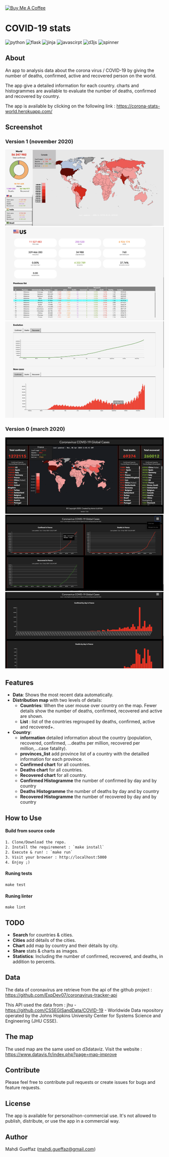 <a href="https://www.buymeacoffee.com/mikedido" target="_blank">
<img src="https://cdn.buymeacoffee.com/buttons/v2/default-green.png" alt="Buy Me A Coffee" width="217" height="60" ></a>

# COVID-19 stats

![python](https://img.shields.io/badge/v3.7-Python3-green)
![flask](https://img.shields.io/badge/v1.1-flask-green)
![jinja](https://img.shields.io/badge/v2.10.3-jinja-green)
![javascirpt](https://img.shields.io/badge/v1.5-javascript-yellow)
![d3js](https://img.shields.io/badge/v5-d3js-yellow)
![spinner](https://img.shields.io/badge/v2-spinner-yellow)

## About

An app to analysis data about the corona virus / COVID-19  by giving the number of deaths, confirmed, active and recovered person on the world. 

The app give a detailed information for each country. charts and histogrammes are available to evaluate the number of deaths, confirmed and recovered by country.

The app is available by clicking on the following link : https://corona-stats-world.herokuapp.com/

## Screenshot

### Version 1 (november 2020)
<img src="images/v1/map1.png">
<img src="images/v1/country_info.png" >
<img src="images/v1/country_charts.png" >

### Version 0 (march 2020)
<img src="images/v0/map.png">
<img src="images/v0/charts.png" >
<img src="images/v0/histo.png" >


## Features
* __Data__: Shows the most recent data automatically.
* __Distribution map__ with two levels of details:
  * __Countries__: When the user mouse over country on the map. Fewer details show the number of deaths, confirmed, recovered and active are shown.
  * __List__ : list of the countries regrouped by deaths, confirmed, active and recovered+.
* __Country__:
   * __information__ detailed information about the country (population, recovered, confirmed, ...deaths per million, recovered per million,...case fatality).
   * __provinces_list__ add province list of a country with the detailled information for each province.
   * __Confirmed chart__ for all countries.
   * __Deaths chart__ for all countries.
   * __Recovered chart__ for all country.
   * __Confirmed Histogramme__ the number of confirmed by day and by country
   * __Deaths Histogramme__ the number of deaths by day and by country
   * __Recovered Histogramme__ the number of recovered by day and by country 

## How to Use
#### Build from source code
```
1. Clone/Download the repo.
2. Install the requiremenet : `make install`
2. Execute & run! : `make run`
3. Visit your browser : http://localhost:5000
4. Enjoy ;)
```
#### Runing tests
```
make test
```

#### Runing linter
```
make lint
```

## TODO

* __Search__ for countries & cities.
* __Cities__ add détails of the cities.
* __Chart__ add map by country and their détails by city.
* __Share__ stats & charts as images.
* __Statistics__: Including the number of confirmed, recovered, and deaths, in addition to percents.

 ## Data
 The data of coronavirus are retrieve from the api of the github project : https://github.com/ExpDev07/coronavirus-tracker-api

 This API used the data from : jhu - https://github.com/CSSEGISandData/COVID-19 - Worldwide Data repository operated by the Johns Hopkins University Center for Systems Science and Engineering (JHU CSSE).

 ## The map
 The used map are the same used on d3dataviz. Visit the website : https://www.datavis.fr/index.php?page=map-improve


## Contribute
Please feel free to contribute pull requests or create issues for bugs and feature requests.

## License
The app is available for personal/non-commercial use. It's not allowed to publish, distribute, or use the app in a commercial way.

## Author
Mahdi Gueffaz (mahdi.gueffaz@gmail.com)
